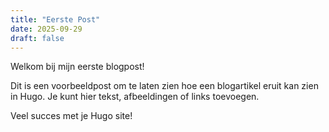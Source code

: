 ```yaml
---
title: "Eerste Post"
date: 2025-09-29
draft: false
---
```


Welkom bij mijn eerste blogpost!

Dit is een voorbeeldpost om te laten zien hoe een blogartikel eruit kan zien in Hugo. Je kunt hier tekst, afbeeldingen of links toevoegen.  

Veel succes met je Hugo site!